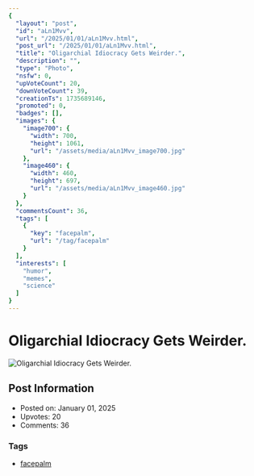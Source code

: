 ```yaml
---
{
  "layout": "post",
  "id": "aLn1Mvv",
  "url": "/2025/01/01/aLn1Mvv.html",
  "post_url": "/2025/01/01/aLn1Mvv.html",
  "title": "Oligarchial Idiocracy Gets Weirder.",
  "description": "",
  "type": "Photo",
  "nsfw": 0,
  "upVoteCount": 20,
  "downVoteCount": 39,
  "creationTs": 1735689146,
  "promoted": 0,
  "badges": [],
  "images": {
    "image700": {
      "width": 700,
      "height": 1061,
      "url": "/assets/media/aLn1Mvv_image700.jpg"
    },
    "image460": {
      "width": 460,
      "height": 697,
      "url": "/assets/media/aLn1Mvv_image460.jpg"
    }
  },
  "commentsCount": 36,
  "tags": [
    {
      "key": "facepalm",
      "url": "/tag/facepalm"
    }
  ],
  "interests": [
    "humor",
    "memes",
    "science"
  ]
}
---
```


# Oligarchial Idiocracy Gets Weirder.

![Oligarchial Idiocracy Gets Weirder.](/assets/media/aLn1Mvv_image700.jpg)

## Post Information

- Posted on: January 01, 2025
- Upvotes: 20
- Comments: 36

### Tags

- [facepalm](/tag/facepalm)
